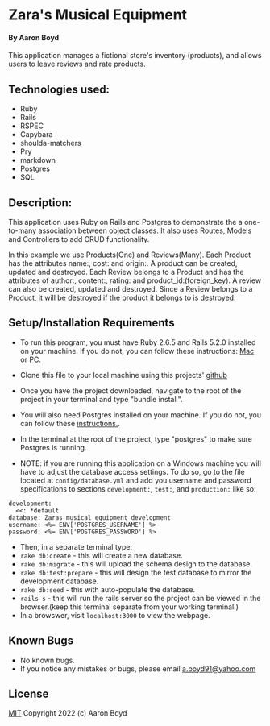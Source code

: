 # Zara's Musical Equipment

#### By Aaron Boyd

This application manages a fictional store's inventory (products), and allows users to leave reviews and rate products.

## Technologies used:

* Ruby 
* Rails 
* RSPEC
* Capybara
* shoulda-matchers
* Pry
* markdown
* Postgres
* SQL


## Description:
This application uses Ruby on Rails and Postgres to demonstrate the a one-to-many association between object classes. It also uses Routes, Models and Controllers to add CRUD functionality.

In this example we use Products(One) and Reviews(Many). Each Product has the attributes name:, cost: and origin:. A product can be created, updated and destroyed. Each Review belongs to a Product and has the attributes of author:, content:, rating: and product_id:(foreign_key). A review can also be created, updated and destroyed. Since a Review belongs to a Product, it will be destroyed if the product it belongs to is destroyed.

## Setup/Installation Requirements

* To run this program, you must have Ruby 2.6.5 and Rails 5.2.0 installed on your machine. If you do not, you can follow these instructions: [Mac](https://www.learnhowtoprogram.com/ruby-and-rails-part-time/getting-started-with-ruby/installing-ruby-on-mac) or [PC](https://www.learnhowtoprogram.com/ruby-and-rails-part-time/getting-started-with-ruby/installing-ruby-on-windows).

* Clone this file to your local machine using this projects' [github](https://github.com/AaronDBoyd/Zaras_Musical_Equipment)
* Once you have the project downloaded, navigate to the root of the project in your terminal and type "bundle install".
* You will also need Postgres installed on your machine. If you do not, you can follow these [instructions.](https://www.learnhowtoprogram.com/ruby-and-rails-part-time/getting-started-with-ruby/installing-postgres).
* In the terminal at the root of the project, type "postgres" to make sure Postgres is running.
* NOTE: if you are running this application on a Windows machine you will have to adjust the database access settings. To do so, go to the file located at `config/database.yml` and add you username and password specifications to sections `development:`, `test:`, and `production:` like so:
```
development:
  <<: *default
database: Zaras_musical_equipment_development
username: <%= ENV['POSTGRES_USERNAME'] %> 
password: <%= ENV['POSTGRES_PASSWORD'] %> 
```

* Then, in a separate terminal type:
* `rake db:create` - this will create a new database.
* `rake db:migrate` - this will upload the schema design to the database.
* `rake db:test:prepare` - this will design the test database to mirror the development database.
* `rake db:seed` - this with auto-populate the database.
* `rails s` - this will run the rails server so the project can be viewed in the browser.(keep this terminal separate from your working terminal.)
* In a browswer, visit `localhost:3000` to view the webpage.

## Known Bugs

* No known bugs.
* If you notice any mistakes or bugs, please email a.boyd91@yahoo.com

## License

[MIT](https://opensource.org/licenses/MIT)
Copyright 2022 (c) Aaron Boyd 
